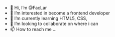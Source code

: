 - 👋 Hi, I’m @FacLar
- 👀 I’m interested in become a frontend developer
- 🌱 I’m currently learning HTML5, CSS,
- 💞️ I’m looking to collaborate on where i can
- 📫 How to reach me ...

<!---
FacLar/FacLar is a ✨ special ✨ repository because its `README.md` (this file) appears on your GitHub profile.
You can click the Preview link to take a look at your changes.
--->
